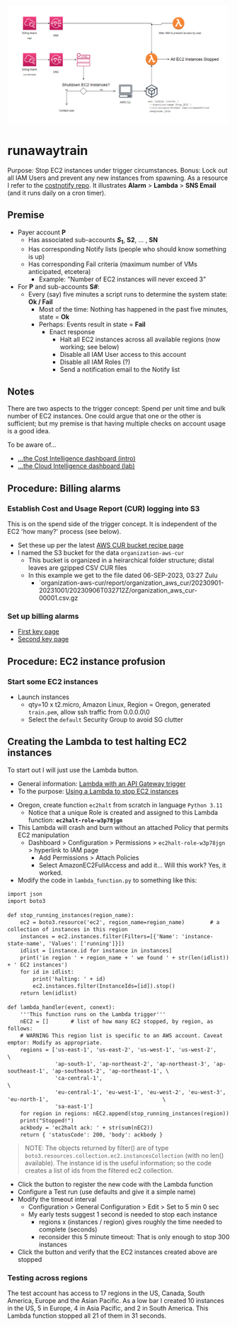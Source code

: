 <img src="https://github.com/robfatland/runawaytrain/blob/main/runawaytrain.png" width="500">


# runawaytrain
Purpose: Stop EC2 instances under trigger circumstances. Bonus: Lock out all IAM Users and prevent any new instances from spawning.
As a resource I refer to the [costnotify repo](https://github.com/robfatland/costnotify). It illustrates 
**Alarm** > **Lambda** > **SNS Email** (and it runs daily on a cron timer).

## Premise

- Payer account **P**
    - Has associated sub-accounts **$S_1$**, **S2**, ... , **SN**
    - Has corresponding Notify lists (people who should know something is up)
    - Has corresponding Fail criteria (maximum number of VMs anticipated, etcetera)
        - Example: "Number of EC2 instances will never exceed 3"
- For **P** and sub-accounts **S#**:
    - Every (say) five minutes a script runs to determine the system state: **Ok / Fail**
        - Most of the time: Nothing has happened in the past five minutes, state = **Ok**
        - Perhaps: Events result in state = **Fail**
            - Enact response
                - Halt all EC2 instances across all available regions (now working; see below)
                - Disable all IAM User access to this account
                - Disable all IAM Roles (?)
                - Send a notification email to the Notify list
         

## Notes

There are two aspects to the trigger concept: Spend per unit time and bulk number of EC2 instances.
One could argue that one or the other is sufficient; but my premise is that having multiple checks
on account usage is a good idea.


To be aware of...
* [...the Cost Intelligence dashboard (intro)](https://aws.amazon.com/blogs/aws-cloud-financial-management/a-detailed-overview-of-the-cost-intelligence-dashboard/)
* [...the Cloud Intelligence dashboard (lab)](https://wellarchitectedlabs.com/cost/200_labs/200_cloud_intelligence/)


## Procedure: Billing alarms

### Establish Cost and Usage Report (CUR) logging into S3

This is on the spend side of the trigger concept. It is independent of the EC2 'how many?' process (see below).

* Set these up per the latest [AWS CUR bucket recipe page](https://docs.aws.amazon.com/cur/latest/userguide/cur-create.html)
* I named the S3 bucket for the data `organization-aws-cur`
    * This bucket is organized in a heirarchical folder structure; distal leaves are gzipped CSV CUR files
    * In this example we get to the file dated 06-SEP-2023, 03:27 Zulu
        * `organization-aws-cur/report/organization_aws_cur/20230901-20231001/20230906T032712Z/organization_aws_cur-00001.csv.gz


### Set up billing alarms

* [First key page](https://docs.aws.amazon.com/AmazonCloudWatch/latest/monitoring/monitor_estimated_charges_with_cloudwatch.html#turning_on_billing_metrics)
* [Second key page](https://aws.amazon.com/blogs/mt/setting-up-an-amazon-cloudwatch-billing-alarm-to-proactively-monitor-estimated-charges)
     
## Procedure: EC2 instance profusion 

### Start some EC2 instances

* Launch instances
    * qty=10 x t2.micro, Amazon Linux, Region = Oregon, generated `train.pem`, allow ssh traffic from 0.0.0.0\0
    * Select the `default` Security Group to avoid SG clutter 


  
## Creating the Lambda to test halting EC2 instances


To start out I will just use the Lambda <Test> button.


* General information: [Lambda with an API Gateway trigger](https://docs.aws.amazon.com/lambda/latest/dg/services-apigateway.html)
* To the purpose: [Using a Lambda to stop EC2 instances](https://boto3.amazonaws.com/v1/documentation/api/latest/reference/services/ec2/client/stop_instances)


- Oregon, create function `ec2halt` from scratch in language `Python 3.11`
    - Notice that a unique Role is created and assigned to this Lambda function: **`ec2halt-role-w3p78jgn`**
- This Lambda will crash and burn without an attached Policy that permits EC2 manipulation
    - Dashboard > Configuration > Permissions > `ec2halt-role-w3p78jgn` > hyperlink to IAM page
        - Add Permissions > Attach Policies
        - Select AmazonEC2FullAccess and add it... Will this work? Yes, it worked.
- Modify the code in `lambda_function.py` to something like this:


```
import json
import boto3

def stop_running_instances(region_name):
    ec2 = boto3.resource('ec2', region_name=region_name)        # a collection of instances in this region
    instances = ec2.instances.filter(Filters=[{'Name': 'instance-state-name', 'Values': ['running']}])
    idlist = [instance.id for instance in instances]
    print('in region ' + region_name + ' we found ' + str(len(idlist)) + ' EC2 instances')
    for id in idlist:
        print('halting: ' + id)
        ec2.instances.filter(InstanceIds=[id]).stop()
    return len(idlist)
    
def lambda_handler(event, conext):
    '''This function runs on the Lambda trigger'''
    nEC2 = []       # list of how many EC2 stopped, by region, as follows:
    # WARNING This region list is specific to an AWS account. Caveat emptor: Modify as appropriate.
    regions = ['us-east-1', 'us-east-2', 'us-west-1', 'us-west-2',                                                     \
               'ap-south-1', 'ap-northeast-2', 'ap-northeast-3', 'ap-southeast-1', 'ap-southeast-2', 'ap-northeast-1', \
               'ca-central-1',                                                                                         \
               'eu-central-1', 'eu-west-1', 'eu-west-2', 'eu-west-3', 'eu-north-1',                                    \
               'sa-east-1']
    for region in regions: nEC2.append(stop_running_instances(region))
    print("Stopped!")
    ackbody = 'ec2halt ack: ' + str(sum(nEC2))
    return { 'statusCode': 200, 'body': ackbody }
```

> NOTE: The objects returned by filter() are of type `boto3.resources.collection.ec2.instancesCollection` (with no len() available).
The instance id is the useful information; so the code creates a list of ids from the filtered ec2 collection.


- Click the <Deploy> button to register the new code with the Lambda function
- Configure a Test run (use defaults and give it a simple name)
- Modify the timeout interval
    - Configuration > General Configuration > Edit > Set to 5 min 0 sec
    - My early tests suggest 1 second is needed to stop each instance
         - regions x (instances / region) gives roughly the time needed to complete (seconds)
         - reconsider this 5 minute timeout: That is only enough to stop 300 instances
- Click the <Test> button and verify that the EC2 instances created above are stopped


### Testing across regions

The test account has access to 17 regions in the US, Canada, South America, Europe and the Asian Pacific. As a low bar I
created 10 instances in the US, 5 in Europe, 4 in Asia Pacific, and 2 in South America.
This Lambda function stopped all 21 of them in 31 seconds.
  

